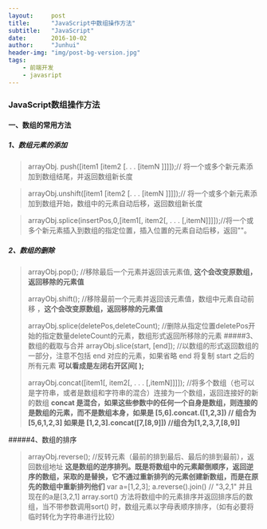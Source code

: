 ```yaml
---
layout:     post
title:      "JavaScript中数组操作方法"
subtitle:   "JavaScript"
date:       2016-10-02
author:     "Junhui"
header-img: "img/post-bg-version.jpg"
tags:
    - 前端开发
    - javasript
---
```


### JavaScript数组操作方法

#### 一、数组的常用方法
##### 1、数组元素的添加
> arrayObj. push([item1 [item2 [. . . [itemN ]]]]);// 将一个或多个新元素添加到数组结尾，并返回数组新长度

> arrayObj.unshift([item1 [item2 [. . . [itemN ]]]]);// 将一个或多个新元素添加到数组开始，数组中的元素自动后移，返回数组新长度

> arrayObj.splice(insertPos,0,[item1[, item2[, . . . [,itemN]]]]);//将一个或多个新元素插入到数组的指定位置，插入位置的元素自动后移，返回""。
##### 2、数组的删除
> arrayObj.pop(); //移除最后一个元素并返回该元素值,  <b>这个会改变原数组，返回移除的元素值</b>
> 
> arrayObj.shift(); //移除最前一个元素并返回该元素值，数组中元素自动前移 ，<b>这个会改变原数组，返回移除的元素值</b>
> 
> arrayObj.splice(deletePos,deleteCount); //删除从指定位置deletePos开始的指定数量deleteCount的元素，数组形式返回所移除的元素
#####3、数组的截取与合并
>arrayObj.slice(start, [end]); //以数组的形式返回数组的一部分，注意不包括 end 对应的元素，如果省略 end 将复制 start 之后的所有元素 **可以看成是左闭右开区间[   );**
>
> arrayObj.concat([item1[, item2[, . . . [,itemN]]]]); //将多个数组（也可以是字符串，或者是数组和字符串的混合）连接为一个数组，返回连接好的新的数组 **concat 是混合，如果这些参数中的任何一个自身是数组，则连接的是数组的元素，而不是数组本身，如果是 [5,6].concat.([1,2,3])  // 组合为[5,6,1,2,3] 如果是 [1,2,3].concat([7,[8,9]]) //组合为[1,2,3,7,[8,9]]**

#####4、数组的排序
>arrayObj.reverse(); //反转元素（最前的排到最后、最后的排到最前），返回数组地址 **这是数组的逆序排列。既是将数组中的元素颠倒顺序，返回逆序的数组，采取的是替换，它不通过重新排列的元素创建新数组，而是在原先的数组中重新排列他们**  var a=[1,2,3];  a.reverse().join()  // "3,2,1" 并且现在的a是[3,2,1]
> array.sort() 方法将数组中的元素排序并返回排序后的数组，当不带参数调用sort() 时，数组元素以字母表顺序排序，（如有必要将临时转化为字符串进行比较）